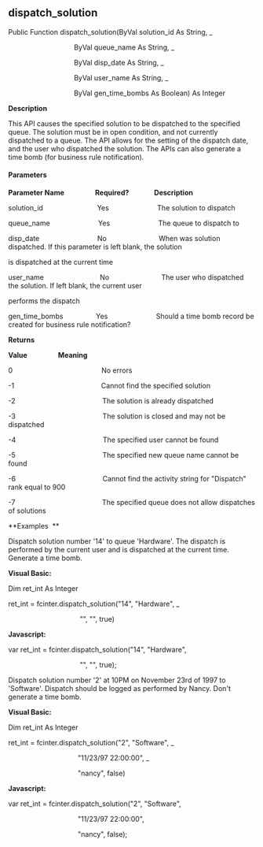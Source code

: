 dispatch_solution
-----------------

Public Function dispatch_solution(ByVal solution_id As String, _

                                  ByVal queue_name As String, _

                                  ByVal disp_date As String, _

                                  ByVal user_name As String, _

                                  ByVal gen_time_bombs As Boolean) As Integer

**Description**

This API causes the specified solution to be dispatched to the specified queue. The solution must be in open condition, and not currently dispatched to a queue. The API allows for the setting of the dispatch date, and the user who dispatched the solution. The APIs can also generate a time bomb (for business rule notification).

#### Parameters
**Parameter Name**                **Required?**             **Description**

solution_id                            Yes                         The solution to dispatch

queue_name                         Yes                         The queue to dispatch to

disp_date                              No                           When was solution dispatched. If this parameter is left blank, the solution

is dispatched at the current time

user_name                             No                           The user who dispatched the solution. If left blank, the current user

performs the dispatch

gen_time_bombs                 Yes                         Should a time bomb record be created for business rule notification?

**Returns**

**Value**                **Meaning**

0                                              No errors

-1                                             Cannot find the specified solution

-2                                             The solution is already dispatched

-3                                             The solution is closed and may not be dispatched

-4                                             The specified user cannot be found

-5                                             The specified new queue name cannot be found

-6                                             Cannot find the activity string for "Dispatch" rank equal to 900

-7                                             The specified queue does not allow dispatches of solutions

**Examples  **

 Dispatch solution number '14' to queue 'Hardware'. The dispatch is performed by the current user and is dispatched at the current time. Generate a time bomb.

**Visual Basic:**

Dim ret_int As Integer

ret_int = fcinter.dispatch_solution("14", "Hardware", _

                                     "", "", true)

**Javascript:**

var ret_int = fcinter.dispatch_solution("14", "Hardware",

                                     "", "", true);

 Dispatch solution number '2' at 10PM on November 23rd of 1997 to 'Software'. Dispatch should be logged as performed by Nancy. Don't generate a time bomb.

**Visual Basic:**

Dim ret_int As Integer

ret_int = fcinter.dispatch_solution("2", "Software", _

                                    "11/23/97 22:00:00", _

                                    "nancy", false)

**Javascript:**

var ret_int = fcinter.dispatch_solution("2", "Software",

                                    "11/23/97 22:00:00",

                                    "nancy", false);